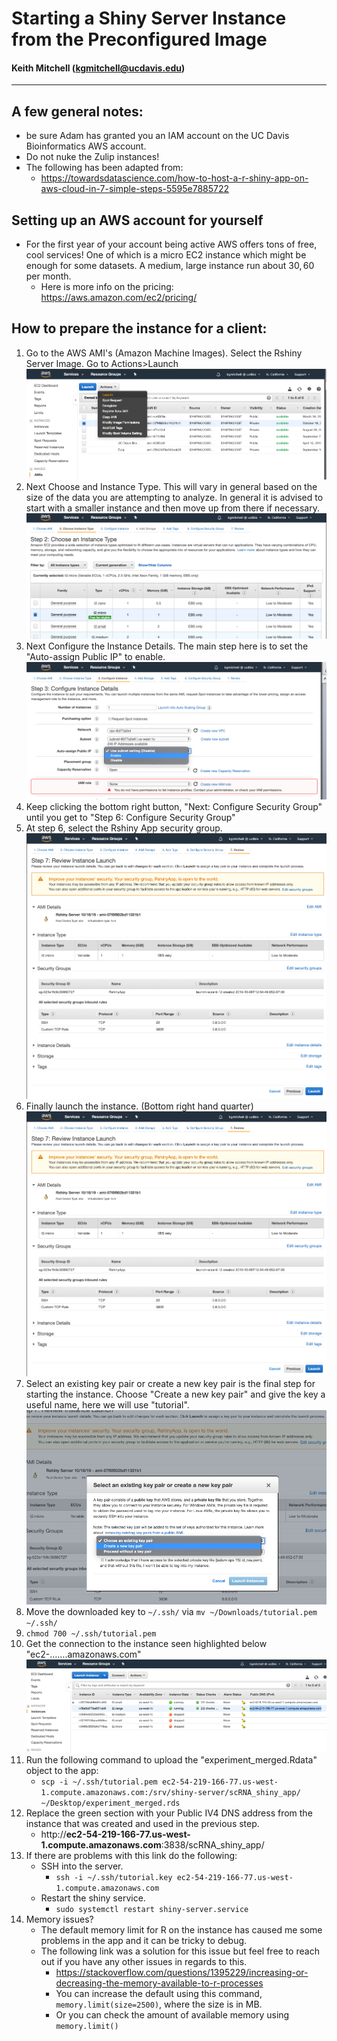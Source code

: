 # Starting a Shiny Server Instance from the Preconfigured Image

#### Keith Mitchell (kgmitchell@ucdavis.edu)
***
## A few general notes:
- be sure Adam has granted you an IAM account on the UC Davis Bioinformatics AWS account. 
- Do not nuke the Zulip instances!
- The following has been adapted from: 
    - https://towardsdatascience.com/how-to-host-a-r-shiny-app-on-aws-cloud-in-7-simple-steps-5595e7885722

## Setting up an AWS account for yourself
- For the first year of your account being active AWS offers tons of free, cool services! One of which is a
micro EC2 instance which might be enough for some datasets. A medium, large instance run about 30$, 60$ per month. 
    - Here is more info on the pricing: https://aws.amazon.com/ec2/pricing/ 

## How to prepare the instance for a client:
1. Go to the AWS AMI's (Amazon Machine Images). Select the Rshiny Server Image. Go to Actions>Launch
![](shiny_images/start_app1.png)
2. Next Choose and Instance Type. This will vary in general based on the size of the data you are attempting to analyze. 
In general it is advised to start with a smaller instance and then move up from there if necessary.
![](shiny_images/start_app2.png)
3. Next Configure the Instance Details. The main step here is to set the "Auto-assign Public IP" to enable.
![](shiny_images/start_app3.png)
4. Keep clicking the bottom right button, "Next: Configure Security Group" until you get to "Step 6: Configure Security Group"
5. At step 6, select the Rshiny App security group.
![](shiny_images/start_app4.png)
6. Finally launch the instance. (Bottom right hand quarter)
![](shiny_images/start_app5.png)
7. Select an existing key pair or create a new key pair is the final step for starting the instance. 
Choose "Create a new key pair" and give the key a useful name, here we will use "tutorial".
![](shiny_images/start_app6.png)
8. Move the downloaded key to `~/.ssh/` via `mv ~/Downloads/tutorial.pem ~/.ssh/`
9. `chmod 700 ~/.ssh/tutorial.pem `
10. Get the connection to the instance seen highlighted below "ec2-…….amazonaws.com"
![](shiny_images/start_app7.png)
11. Run the following command to upload the "experiment_merged.Rdata" object to the app:
    - `scp -i ~/.ssh/tutorial.pem ec2-54-219-166-77.us-west-1.compute.amazonaws.com:/srv/shiny-server/scRNA_shiny_app/  ~/Desktop/experiment_merged.rds`
13. Replace the green section with your Public IV4 DNS address from the instance that was created and used in the previous step.
    - http://**ec2-54-219-166-77.us-west-1.compute.amazonaws.com**:3838/scRNA_shiny_app/
14. If there are problems with this link do the following:
    - SSH into the server.
        - `ssh -i ~/.ssh/tutorial.key ec2-54-219-166-77.us-west-1.compute.amazonaws.com`
    - Restart the shiny service.
        - `sudo systemctl restart shiny-server.service`
15. Memory issues?
    - The default memory limit for R on the instance has caused me some problems in the app and it can be tricky to debug.
    - The following link was a solution for this issue but feel free to reach out if you have any other issues in regards to this.
        - https://stackoverflow.com/questions/1395229/increasing-or-decreasing-the-memory-available-to-r-processes
        - You can increase the default using this command, `memory.limit(size=2500)`, where the size is in MB. 
        - Or you can check the amount of available memory using `memory.limit()`
